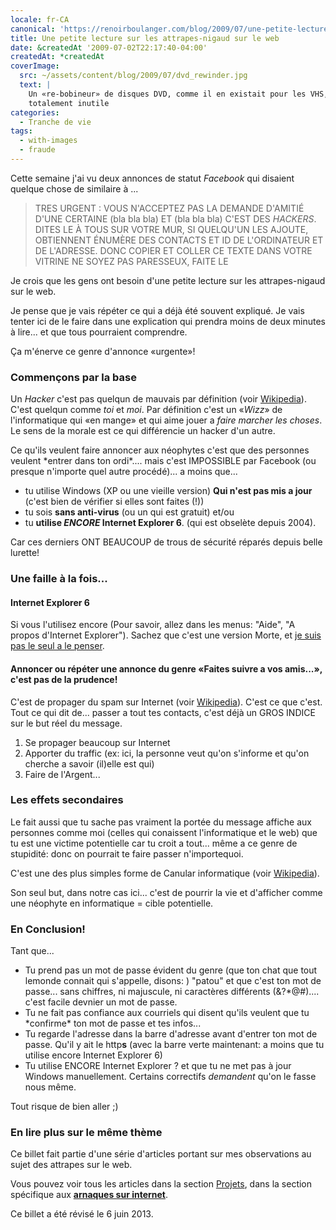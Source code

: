 ```yaml
---
locale: fr-CA
canonical: 'https://renoirboulanger.com/blog/2009/07/une-petite-lecture-sur-les-attrapes-nigaud-sur-le-web/'
title: Une petite lecture sur les attrapes-nigaud sur le web
date: &createdAt '2009-07-02T22:17:40-04:00'
createdAt: *createdAt
coverImage:
  src: ~/assets/content/blog/2009/07/dvd_rewinder.jpg
  text: |
    Un «re-bobineur» de disques DVD, comme il en existait pour les VHS, même si
    totalement inutile
categories:
  - Tranche de vie
tags:
  - with-images
  - fraude
---
```


Cette semaine j'ai vu deux annonces de statut _Facebook_ qui disaient quelque
chose de similaire à ...

> TRES URGENT : VOUS N'ACCEPTEZ PAS LA DEMANDE D'AMITIÉ D'UNE CERTAINE (bla bla
> bla) ET (bla bla bla) C'EST DES _HACKERS_. DITES LE À TOUS SUR VOTRE MUR, SI
> QUELQU'UN LES AJOUTE, OBTIENNENT ÉNUMÈRE DES CONTACTS ET ID DE L'ORDINATEUR ET
> DE L'ADRESSE. DONC COPIER ET COLLER CE TEXTE DANS VOTRE VITRINE NE SOYEZ PAS
> PARESSEUX, FAITE LE

Je crois que les gens ont besoin d'une petite lecture sur les attrapes-nigaud
sur le web.

Je pense que je vais répéter ce qui a déjà été souvent expliqué. Je vais tenter
ici de le faire dans une explication qui prendra moins de deux minutes à lire...
et que tous pourraient comprendre.

Ça m'énerve ce genre d'annonce «urgente»!

### Commençons par la base

Un _Hacker_ c'est pas quelqun de mauvais par définition (voir [Wikipedia][1]).
C'est quelqun comme _toi_ et _moi_. Par définition c'est un «_Wizz_» de
l'informatique qui «en mange» et qui aime jouer a _faire marcher les choses_. Le
sens de la morale est ce qui différencie un hacker d'un autre.

Ce qu'ils veulent faire annoncer aux néophytes c'est que des personnes veulent
\*entrer dans ton ordi\*.... mais c'est IMPOSSIBLE par Facebook (ou presque
n'importe quel autre procédé)... a moins que...

- tu utilise Windows (XP ou une vieille version) **Qui n'est pas mis a jour**
  (c'est bien de vérifier si elles sont faites (!))
- tu sois **sans anti-virus** (ou un qui est gratuit) et/ou
- tu **utilise _ENCORE_ Internet Explorer 6**. (qui est obselète depuis 2004).

Car ces derniers ONT BEAUCOUP de trous de sécurité réparés depuis belle lurette!

### Une faille à la fois...

#### Internet Explorer 6

Si vous l'utilisez encore (Pour savoir, allez dans les menus: "Aide", "A propos
d'Internet Explorer"). Sachez que c'est une version Morte, et [je suis pas le
seul a le penser][2].

#### Annoncer ou répéter une annonce du genre «Faites suivre a vos amis...», c'est pas de la prudence!

C'est de propager du spam sur Internet (voir [Wikipedia][3]). C'est ce que
c'est. Tout ce qui dit de... passer a tout tes contacts, c'est déjà un GROS
INDICE sur le but réel du message.

1. Se propager beaucoup sur Internet
2. Apporter du traffic (ex: ici, la personne veut qu'on s'informe et qu'on
   cherche a savoir (il)elle est qui)
3. Faire de l'Argent...

### Les effets secondaires

Le fait aussi que tu sache pas vraiment la portée du message affiche aux
personnes comme moi (celles qui conaissent l'informatique et le web) que tu est
une victime potentielle car tu croit a tout... même a ce genre de stupidité:
donc on pourrait te faire passer n'importequoi.

C'est une des plus simples forme de Canular informatique (voir [Wikipedia][4]).

Son seul but, dans notre cas ici... c'est de pourrir la vie et d'afficher comme
une néophyte en informatique = cible potentielle.

### En Conclusion!

Tant que...

- Tu prend pas un mot de passe évident du genre (que ton chat que tout lemonde
  connait qui s'appelle, disons: ) "patou" et que c'est ton mot de passe... sans
  chiffres, ni majuscule, ni caractères différents (&?\*@\#).... c'est facile
  devnier un mot de passe.
- Tu ne fait pas confiance aux courriels qui disent qu'ils veulent que tu
  \*confirme\* ton mot de passe et tes infos...
- Tu regarde l'adresse dans la barre d'adresse avant d'entrer ton mot de passe.
  Qu'il y ait le http**s** (avec la barre verte maintenant: a moins que tu
  utilise encore Internet Explorer 6)
- Tu utilise ENCORE Internet Explorer ? et que tu ne met pas à jour Windows
  manuellement. Certains correctifs _demandent_ qu'on le fasse nous même.

Tout risque de bien aller ;)

### En lire plus sur le même thème

Ce billet fait partie d'une série d'articles portant sur mes observations au
sujet des attrapes sur le web.

Vous pouvez voir tous les articles dans la section [Projets][5], dans la section
spécifique aux [**arnaques sur internet**][6].

Ce billet a été révisé le 6 juin 2013\.

[1]: https://fr.wikipedia.org/wiki/Hacker
[2]: http://romy.tetue.net/a-mort-internet-explorer-6
[3]: https://fr.wikipedia.org/wiki/Pourriel
[4]: https://fr.wikipedia.org/wiki/Canular_informatique
[5]: /projets
[6]: /projets/les-arnaques-sur-internet
